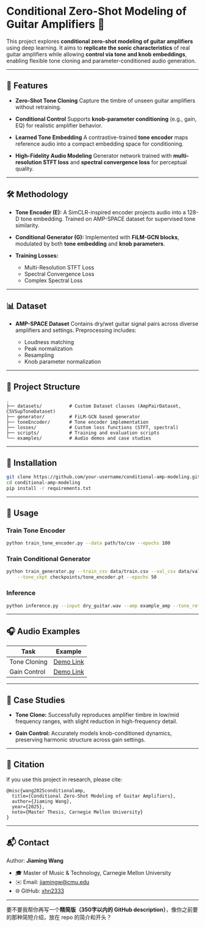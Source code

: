 # Conditional Zero-Shot Modeling of Guitar Amplifiers 🎸

This project explores **conditional zero-shot modeling of guitar amplifiers** using deep learning.
It aims to **replicate the sonic characteristics** of real guitar amplifiers while allowing **control via tone and knob embeddings**, enabling flexible tone cloning and parameter-conditioned audio generation.

---

## 🚀 Features

* **Zero-Shot Tone Cloning**
  Capture the timbre of unseen guitar amplifiers without retraining.

* **Conditional Control**
  Supports **knob-parameter conditioning** (e.g., gain, EQ) for realistic amplifier behavior.

* **Learned Tone Embedding**
  A contrastive-trained **tone encoder** maps reference audio into a compact embedding space for conditioning.

* **High-Fidelity Audio Modeling**
  Generator network trained with **multi-resolution STFT loss** and **spectral convergence loss** for perceptual quality.

---

## 🛠️ Methodology

* **Tone Encoder (E):**
  A SimCLR-inspired encoder projects audio into a 128-D tone embedding.
  Trained on AMP-SPACE dataset for supervised tone similarity.

* **Conditional Generator (G):**
  Implemented with **FiLM-GCN blocks**, modulated by both **tone embedding** and **knob parameters**.

* **Training Losses:**

  * Multi-Resolution STFT Loss
  * Spectral Convergence Loss
  * Complex Spectral Loss

---

## 📊 Dataset

* **AMP-SPACE Dataset**
  Contains dry/wet guitar signal pairs across diverse amplifiers and settings.
  Preprocessing includes:

  * Loudness matching
  * Peak normalization
  * Resampling
  * Knob parameter normalization

---

## 📂 Project Structure

```
.
├── datasets/          # Custom Dataset classes (AmpPairDataset, CSVSupToneDataset)
├── generator/         # FiLM-GCN based generator
├── toneEncoder/       # Tone encoder implementation
├── losses/            # Custom loss functions (STFT, spectral)
├── scripts/           # Training and evaluation scripts
└── examples/          # Audio demos and case studies
```

---

## 🔧 Installation

```bash
git clone https://github.com/your-username/conditional-amp-modeling.git
cd conditional-amp-modeling
pip install -r requirements.txt
```

---

## 📖 Usage

### Train Tone Encoder

```bash
python train_tone_encoder.py --data path/to/csv --epochs 100
```

### Train Conditional Generator

```bash
python train_generator.py --train_csv data/train.csv --val_csv data/val.csv \
    --tone_ckpt checkpoints/tone_encoder.pt --epochs 50
```

### Inference

```bash
python inference.py --input dry_guitar.wav --amp example_amp --tone_ref tone.wav
```

---

## 🎧 Audio Examples

| Task         | Example        |
| ------------ | -------------- |
| Tone Cloning | [Demo Link](#) |
| Gain Control | [Demo Link](#) |

---

## 📑 Case Studies

* **Tone Clone:**
  Successfully reproduces amplifier timbre in low/mid frequency ranges, with slight reduction in high-frequency detail.

* **Gain Control:**
  Accurately models knob-conditioned dynamics, preserving harmonic structure across gain settings.

---

## 📝 Citation

If you use this project in research, please cite:

```
@misc{wang2025conditionalamp,
  title={Conditional Zero-Shot Modeling of Guitar Amplifiers},
  author={Jiaming Wang},
  year={2025},
  note={Master Thesis, Carnegie Mellon University}
}
```

---

## 📬 Contact

Author: **Jiaming Wang**

* 🎓 Master of Music & Technology, Carnegie Mellon University
* ✉️ Email: [jiamingw@cmu.edu](mailto:jiamingw@cmu.edu)
* 🌐 GitHub: [xhn2333](https://github.com/xhn2333)

---

要不要我帮你再写一个**精简版（350字以内的 GitHub description）**，像你之前要的那种简短介绍，放在 repo 的简介和开头？
